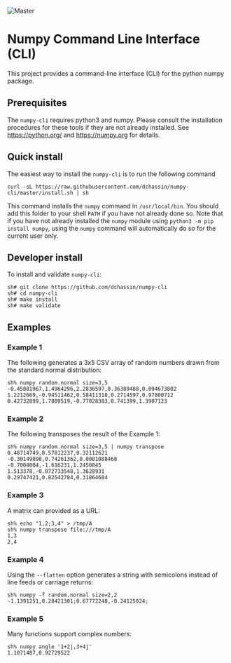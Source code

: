 ![Master](https://github.com/dchassin/numpy-cli/workflows/Master/badge.svg)

# Numpy Command Line Interface (CLI)

This project provides a command-line interface (CLI) for the python numpy package.

## Prerequisites

The `numpy-cli` requires python3 and numpy.  Please consult the installation procedures for these tools if they are not already installed.  See https://python.org/ and https://numpy.org for details.

## Quick install

The easiest way to install the `numpy-cli` is to run the following command

~~~
curl -sL https://raw.githubusercontent.com/dchassin/numpy-cli/master/install.sh | sh
~~~

This command installs the `numpy` command in `/usr/local/bin`.  You should add this folder to your shell `PATH` if you have not already done so. Note that if you have not already installed the `numpy` module using `python3 -m pip install numpy`, using the `numpy` command will automatically do so for the current user only. 

## Developer install

To install and validate `numpy-cli`:

~~~
sh# git clone https://github.com/dchassin/numpy-cli
sh# cd numpy-cli
sh# make install
sh# make validate
~~~

## Examples

### Example 1

The following generates a 3x5 CSV array of random numbers drawn from the standard normal distribution:

~~~
sh% numpy random.normal size=3,5
-0.45881967,1.4964296,2.2836597,0.36389488,0.094673802
1.2212669,-0.94511462,0.58411318,0.2714597,0.97800712
0.42732899,1.7809519,-0.77028383,0.741399,1.3907123
~~~

### Example 2

The following transposes the result of the Example 1:

~~~
sh% numpy random.normal size=3,5 | numpy transpose
0.48714749,0.57812237,0.32112621
-0.30149098,0.74261362,0.0081088468
-0.7004004,-1.616231,1.2450845
1.513378,-0.072733548,1.3628931
0.29747421,0.82542784,0.31864684
~~~

### Example 3

A matrix can provided as a URL:

~~~
sh% echo "1,2;3,4" > /tmp/A
sh% numpy transpose file:///tmp/A
1,3
2,4
~~~  

### Example 4

Using the `--flatten` option generates a string with semicolons instead of line feeds or carriage returns:

~~~
sh% numpy -f random.normal size=2,2
-1.1391251,0.28421301;0.67772248,-0.24125024;
~~~

### Example 5

Many functions support complex numbers:

~~~
sh% numpy angle '1+2j,3+4j'
1.1071487,0.92729522
~~~